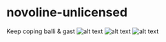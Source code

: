 # novoline-unlicensed
Keep coping balli &amp; gast
![alt text](https://cdn.discordapp.com/attachments/913377178266247178/915883949224493116/unknown.png)
![alt text](https://cdn.discordapp.com/attachments/913377178266247178/915860501886558208/Screen_Shot_2021-12-01_at_11.02.24_PM.png)
![alt text](https://cdn.discordapp.com/attachments/913377178266247178/915860502083670036/68747470733a2f2f692e6962622e636f2f4d5a516b76716e2f4c4f4c4f4c4f4c2e706e67.png)
